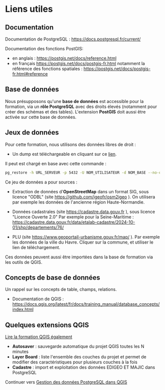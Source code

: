 # Liens utiles

## Documentation

Documentation de PostgreSQL : https://docs.postgresql.fr/current/

Documentation des fonctions PostGIS:

* en anglais : https://postgis.net/docs/reference.html
* en français https://postgis.net/docs/postgis-fr.html notamment la référence des fonctions spatiales : https://postgis.net/docs/postgis-fr.html#reference

## Base de données

Nous présupposons qu'une **base de données** est accessible pour la formation, via un **rôle PostgreSQL** avec des droits élevés (notamment pour créer des schémas et des tables). L'extension **PostGIS** doit aussi être activée sur cette base de données.

## Jeux de données

Pour cette formation, nous utilisons des données libres de droit :

* Un dump est téléchargeable en cliquant sur ce [lien](https://github.com/3liz/formation-postgis/releases/download/1.0/data_formation.dump).

Il peut est chargé en base avec cette commande :
```bash
pg_restore -h URL_SERVEUR -p 5432 -U NOM_UTILISATEUR -d NOM_BASE --no-owner --no-acl data_formation.dump
```

Ce jeu de données a pour sources :

* Extraction de données d'**OpenStreetMap** dans un format SIG, sous licence "ODBL" (site https://github.com/igeofr/osm2igeo ). On utilisera par exemple les données de l'ancienne région Haute-Normandie.

* Données cadastrales (site https://cadastre.data.gouv.fr ), sous licence "Licence Ouverte 2.0" Par exemple pour la Seine-Maritime :
https://cadastre.data.gouv.fr/data/etalab-cadastre/2024-10-01/shp/departements/76/

* PLU (site https://www.geoportail-urbanisme.gouv.fr/map/ ). Par exemple les données de la ville du Havre. Cliquer sur la commune, et utiliser le lien de téléchargement.

Ces données peuvent aussi être importées dans la base de formation via les outils de QGIS.

## Concepts de base de données

Un rappel sur les concepts de table, champs, relations.

* Documentation de QGIS : https://docs.qgis.org/latest/fr/docs/training_manual/database_concepts/index.html


## Quelques extensions QGIS

[Lire la formation QGIS également](https://3liz.github.io/formation-qgis/extensions.html)

* **Autosaver** : sauvegarde automatique du projet QGIS toutes les N minutes
* **Layer Board** : liste l'ensemble des couches du projet et permet de modifier des caractéristiques pour plusieurs couches à la fois
* **Cadastre** : import et exploitation des données EDIGEO ET MAJIC dans PostgreSQL

Continuer vers [Gestion des données PostgreSQL dans QGIS](./postgresql_in_qgis.md)
